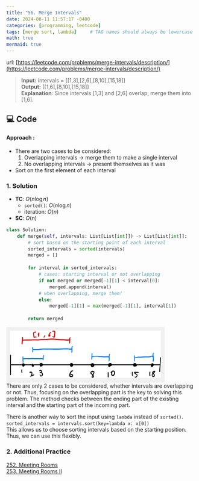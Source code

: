 ```yaml
---
title: "56. Merge Intervals"
date: 2024-08-11 11:57:17 -0400
categories: [programming, leetcode]
tags: [merge sort, lambda]     # TAG names should always be lowercase
math: true
mermaid: true
---
```


url: [https://leetcode.com/problems/merge-intervals/description/](https://leetcode.com/problems/merge-intervals/description/)

> **Input:** intervals = [[1,3],[2,6],[8,10],[15,18]] <br> **Output:** [[1,6],[8,10],[15,18]]<br> **Explanation**: Since intervals [1,3] and [2,6] overlap, merge them into [1,6].


## **💻 Code**

#### **Approach** :
- There are two cases to be considered:
    1. Overlapping intervals $\rightarrow$ merge them to make a single interval
    2. No overlapping intervals $\rightarrow$ present themselves as it was
- Sort on the first element of each interval

### **1. Solution**
- **TC**: $O(n \log n)$
    - `sorted()`: $O(n \log n)$
    - iteration: $O(n)$
- **SC**: $O(n)$

```python
class Solution:
    def merge(self, intervals: List[List[int]]) -> List[List[int]]:
        # sort based on the starting point of each interval
        sorted_intervals = sorted(intervals)
        merged = []

        for interval in sorted_intervals:
            # cases: starting interval or not overlapping
            if not merged or merged[-1][1] < interval[0]:
                merged.append(interval)
            # when overlapping, merge them!
            else:
                merged[-1][1] = max(merged[-1][1], interval[1])

        return merged
```
<div style="background-color: #f0f0f0; padding: 10px; display: inline-block;">
  <img src="/assets/img/materials/56.png" alt="input" width="400"/>
</div>
<br>
There are only 2 cases to be considered, whether intervals are overlapping or not. Thus, focusing on the overlapping part is the key to solving this problem. The method checks between the ending part of the existing interval and the starting part of the incoming part.<br>

There is another way to sort the input using `lambda` instead of `sorted()`.<br>
`sorted_intervals = intervals.sort(key=lambda x: x[0])`<br>
This allows us to choose sorting intervals based on the starting position. Thus, we can use this flexibly.

### **2. Additional Practice**
[252. Meeting Rooms](https://leetcode.com/problems/meeting-rooms/description/)<br>
[253. Meeting Rooms II](https://leetcode.com/problems/meeting-rooms-ii/description/)